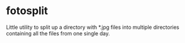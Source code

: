 # fotosplit
Little utility to split up a directory with *.jpg files into multiple directories containing all the files from one single day.
